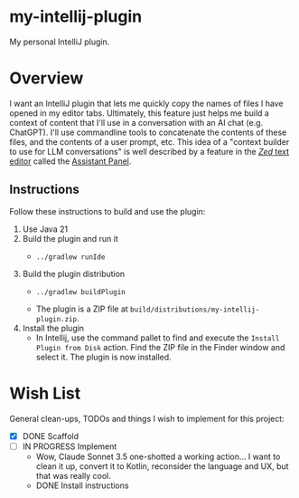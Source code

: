 # my-intellij-plugin

My personal IntelliJ plugin.


# Overview

I want an IntelliJ plugin that lets me quickly copy the names of files I have opened in my editor tabs. Ultimately, this
feature just helps me build a context of content that I'll use in a conversation with an AI chat (e.g. ChatGPT). I'll
use commandline tools to concatenate the contents of these files, and the contents of a user prompt, etc. This idea of
a "context builder to use for LLM conversations" is well described by a feature in the [*Zed* text editor](https://github.com/zed-industries/zed)
called the [Assistant Panel](https://zed.dev/docs/assistant/assistant-panel).


## Instructions

Follow these instructions to build and use the plugin:

1. Use Java 21
2. Build the plugin and run it
   * ```shell
     ../gradlew runIde
     ```
3. Build the plugin distribution
    * ```shell
      ../gradlew buildPlugin
      ```
    * The plugin is a ZIP file at `build/distributions/my-intellij-plugin.zip`.
4. Install the plugin
    * In Intellij, use the command pallet to find and execute the `Install Plugin from Disk` action. Find the ZIP file
      in the Finder window and select it. The plugin is now installed.


# Wish List

General clean-ups, TODOs and things I wish to implement for this project:

* [x] DONE Scaffold
* [ ] IN PROGRESS Implement
   * Wow, Claude Sonnet 3.5 one-shotted a working action... I want to clean it up, convert it to Kotlin, reconsider the
     language and UX, but that was really cool.
   * DONE Install instructions
